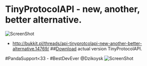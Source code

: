 # TinyProtocolAPI - new, another, better alternative.
![ScreenShot](http://i.imgur.com/Wr2ROvn.png)
- http://bukkit.pl/threads/api-tinyprotcolapi-new-another-better-alternative.14769/
##[Download](http://example.net/) actual version TinyProtocolAPI.

#PandaSupport<33 - #BestDevEver @Dzikoysk
![ScreenShot](http://i.imgur.com/dMwciEm.jpg)
